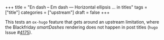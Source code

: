 +++
title = "En dash – Em dash — Horizontal ellipsis … in titles"
tags = ["title"]
categories = ["upstream"]
draft = false
+++

This tests an `ox-hugo` feature that gets around an upstream
limitation, where the Blackfriday _smartDashes_ rendering does not
happen in post titles (`hugo` Issue #[4175](https://github.com/gohugoio/hugo/issues/4175)).
